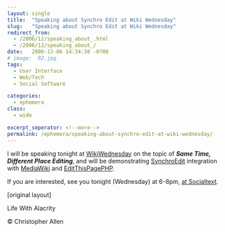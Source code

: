 ```yaml
---
layout: single
title:  "Speaking about Synchro Edit at Wiki Wednesday"
slug:   "Speaking about Synchro Edit at Wiki Wednesday"
redirect_from:
  - /2006/12/speaking_about_.html
  - /2006/12/speaking_about_/
date:   2006-12-06 14:34:38 -0700
# image:  02.jpg
tags: 
  - User Interface
  - Web/Tech
  - Social Software

categories:
  - ephemera
class:
  - wide

excerpt_seperator: <!--more-->
permalink: /ephemera/speaking-about-synchro-edit-at-wiki-wednesday/
---
```


I will be speaking tonight at [WikiWednesday](http://www.socialtext.net/wikiwed/index.cgi?wiki_wednesdays) on the topic of _**Same Time, Different Place Editing**_, and will be demonstrating [SynchroEdit](http://www.synchroedit.com) integration with [MediaWiki](http://www.mediawiki.com) and [EditThisPagePHP](http://www.editthispage.net).

If you are interested, see you tonight (Wednesday) at 6-8pm, [at Socialtext](http://maps.google.com/maps?oi=map&q=655+High+Street,+Palo+Alto,+CA).

[original layout]

<!-- [User Interface](/tags/user-interface/) [Web/Tech](/tags/web/tech/) [synchroedit](/tags/synchroedit/) [sametime](/tags/sametime/) [social software](/tags/social-software/) [synchroedit](/tags/synchroedit/) [mediawiki](/tags/mediawiki/) [editthispagephp](/tags/editthispagephp/) -->

Life With Alacrity

© Christopher Allen